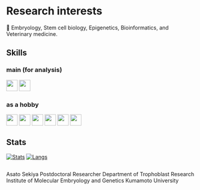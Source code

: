 # Research interests

🧬 Embryology, Stem cell biology, Epigenetics, Bioinformatics, and Veterinary medicine.

## Skills
### main (for analysis) 
<img src="https://img.shields.io/badge/-R-276DC3.svg?logo=r&style=plastic" height="30"> <img src="https://img.shields.io/badge/-Python-3776AB.svg?logo=python&style=plastic" height="30">  
### as a hobby  
<img src="https://img.shields.io/badge/-Markdown-000000.svg?logo=markdown&style=plastic" height="30"> <img src="https://img.shields.io/badge/-Html5-E34F26.svg?logo=html5&style=plastic" height="30"> <img src="https://img.shields.io/badge/-Css3-1572B6.svg?logo=css3&style=plastic" height="30"> <img src="https://img.shields.io/badge/-Github-181717.svg?logo=github&style=plastic" height="30"> <img src="https://img.shields.io/badge/-Adobe%20dreamweaver-35FA00.svg?logo=adobe-dreamweaver&style=plastic" height="30"> <img src="https://img.shields.io/badge/-Javascript-F7DF1E.svg?logo=javascript&style=plastic" height="30">

## Stats
[![Stats](https://github-readme-stats.vercel.app/api?username=potsunen0221&count_private=true&show_icons=true)](https://github.com/potsunen0221) [![Langs](https://github-readme-stats.vercel.app/api/top-langs/?username=potsunen0221&layout=compact)](https://github.com/potsunen0221)

## 
Asato Sekiya
Postdoctoral Researcher
Department of Trophoblast Research
Institute of Molecular Embryology and Genetics
Kumamoto University
